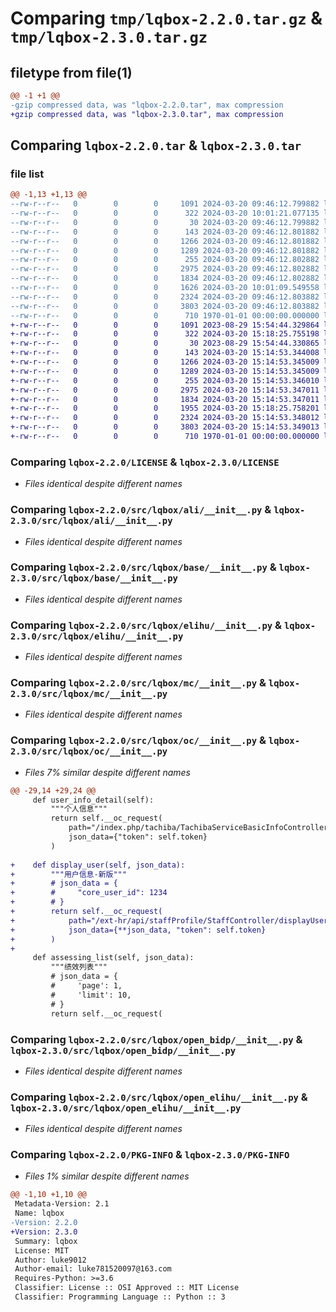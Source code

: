 # Comparing `tmp/lqbox-2.2.0.tar.gz` & `tmp/lqbox-2.3.0.tar.gz`

## filetype from file(1)

```diff
@@ -1 +1 @@
-gzip compressed data, was "lqbox-2.2.0.tar", max compression
+gzip compressed data, was "lqbox-2.3.0.tar", max compression
```

## Comparing `lqbox-2.2.0.tar` & `lqbox-2.3.0.tar`

### file list

```diff
@@ -1,13 +1,13 @@
--rw-r--r--   0        0        0     1091 2024-03-20 09:46:12.799882 lqbox-2.2.0/LICENSE
--rw-r--r--   0        0        0      322 2024-03-20 10:01:21.077135 lqbox-2.2.0/pyproject.toml
--rw-r--r--   0        0        0       30 2024-03-20 09:46:12.799882 lqbox-2.2.0/README.md
--rw-r--r--   0        0        0      143 2024-03-20 09:46:12.801882 lqbox-2.2.0/src/lqbox/__init__.py
--rw-r--r--   0        0        0     1266 2024-03-20 09:46:12.801882 lqbox-2.2.0/src/lqbox/ali/__init__.py
--rw-r--r--   0        0        0     1289 2024-03-20 09:46:12.801882 lqbox-2.2.0/src/lqbox/base/__init__.py
--rw-r--r--   0        0        0      255 2024-03-20 09:46:12.802882 lqbox-2.2.0/src/lqbox/bidp/__init__.py
--rw-r--r--   0        0        0     2975 2024-03-20 09:46:12.802882 lqbox-2.2.0/src/lqbox/elihu/__init__.py
--rw-r--r--   0        0        0     1834 2024-03-20 09:46:12.802882 lqbox-2.2.0/src/lqbox/mc/__init__.py
--rw-r--r--   0        0        0     1626 2024-03-20 10:01:09.549558 lqbox-2.2.0/src/lqbox/oc/__init__.py
--rw-r--r--   0        0        0     2324 2024-03-20 09:46:12.803882 lqbox-2.2.0/src/lqbox/open_bidp/__init__.py
--rw-r--r--   0        0        0     3803 2024-03-20 09:46:12.803882 lqbox-2.2.0/src/lqbox/open_elihu/__init__.py
--rw-r--r--   0        0        0      710 1970-01-01 00:00:00.000000 lqbox-2.2.0/PKG-INFO
+-rw-r--r--   0        0        0     1091 2023-08-29 15:54:44.329864 lqbox-2.3.0/LICENSE
+-rw-r--r--   0        0        0      322 2024-03-20 15:18:25.755198 lqbox-2.3.0/pyproject.toml
+-rw-r--r--   0        0        0       30 2023-08-29 15:54:44.330865 lqbox-2.3.0/README.md
+-rw-r--r--   0        0        0      143 2024-03-20 15:14:53.344008 lqbox-2.3.0/src/lqbox/__init__.py
+-rw-r--r--   0        0        0     1266 2024-03-20 15:14:53.345009 lqbox-2.3.0/src/lqbox/ali/__init__.py
+-rw-r--r--   0        0        0     1289 2024-03-20 15:14:53.345009 lqbox-2.3.0/src/lqbox/base/__init__.py
+-rw-r--r--   0        0        0      255 2024-03-20 15:14:53.346010 lqbox-2.3.0/src/lqbox/bidp/__init__.py
+-rw-r--r--   0        0        0     2975 2024-03-20 15:14:53.347011 lqbox-2.3.0/src/lqbox/elihu/__init__.py
+-rw-r--r--   0        0        0     1834 2024-03-20 15:14:53.347011 lqbox-2.3.0/src/lqbox/mc/__init__.py
+-rw-r--r--   0        0        0     1955 2024-03-20 15:18:25.758201 lqbox-2.3.0/src/lqbox/oc/__init__.py
+-rw-r--r--   0        0        0     2324 2024-03-20 15:14:53.348012 lqbox-2.3.0/src/lqbox/open_bidp/__init__.py
+-rw-r--r--   0        0        0     3803 2024-03-20 15:14:53.349013 lqbox-2.3.0/src/lqbox/open_elihu/__init__.py
+-rw-r--r--   0        0        0      710 1970-01-01 00:00:00.000000 lqbox-2.3.0/PKG-INFO
```

### Comparing `lqbox-2.2.0/LICENSE` & `lqbox-2.3.0/LICENSE`

 * *Files identical despite different names*

### Comparing `lqbox-2.2.0/src/lqbox/ali/__init__.py` & `lqbox-2.3.0/src/lqbox/ali/__init__.py`

 * *Files identical despite different names*

### Comparing `lqbox-2.2.0/src/lqbox/base/__init__.py` & `lqbox-2.3.0/src/lqbox/base/__init__.py`

 * *Files identical despite different names*

### Comparing `lqbox-2.2.0/src/lqbox/elihu/__init__.py` & `lqbox-2.3.0/src/lqbox/elihu/__init__.py`

 * *Files identical despite different names*

### Comparing `lqbox-2.2.0/src/lqbox/mc/__init__.py` & `lqbox-2.3.0/src/lqbox/mc/__init__.py`

 * *Files identical despite different names*

### Comparing `lqbox-2.2.0/src/lqbox/oc/__init__.py` & `lqbox-2.3.0/src/lqbox/oc/__init__.py`

 * *Files 7% similar despite different names*

```diff
@@ -29,14 +29,24 @@
     def user_info_detail(self):
         """个人信息"""
         return self.__oc_request(
             path="/index.php/tachiba/TachibaServiceBasicInfoController/userInfoDetail",
             json_data={"token": self.token}
         )
 
+    def display_user(self, json_data):
+        """用户信息-新版"""
+        # json_data = {
+        #     "core_user_id": 1234
+        # }
+        return self.__oc_request(
+            path="/ext-hr/api/staffProfile/StaffController/displayUser",
+            json_data={**json_data, "token": self.token}
+        )
+
     def assessing_list(self, json_data):
         """绩效列表"""
         # json_data = {
         #     'page': 1,
         #     'limit': 10,
         # }
         return self.__oc_request(
```

### Comparing `lqbox-2.2.0/src/lqbox/open_bidp/__init__.py` & `lqbox-2.3.0/src/lqbox/open_bidp/__init__.py`

 * *Files identical despite different names*

### Comparing `lqbox-2.2.0/src/lqbox/open_elihu/__init__.py` & `lqbox-2.3.0/src/lqbox/open_elihu/__init__.py`

 * *Files identical despite different names*

### Comparing `lqbox-2.2.0/PKG-INFO` & `lqbox-2.3.0/PKG-INFO`

 * *Files 1% similar despite different names*

```diff
@@ -1,10 +1,10 @@
 Metadata-Version: 2.1
 Name: lqbox
-Version: 2.2.0
+Version: 2.3.0
 Summary: lqbox
 License: MIT
 Author: luke9012
 Author-email: luke781520097@163.com
 Requires-Python: >=3.6
 Classifier: License :: OSI Approved :: MIT License
 Classifier: Programming Language :: Python :: 3
```

